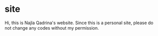 # site
Hi, this is Najla Qadrina's website.
Since this is a personal site, please do not change any codes without my permission.
